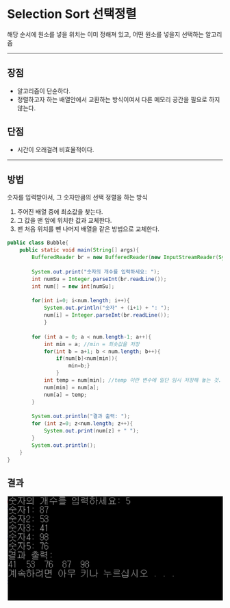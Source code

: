 # Selection Sort 선택정렬
해당 순서에 원소를 넣을 위치는 이미 정해져 있고, 어떤 원소를 넣을지 선택하는 알고리즘

***
## 장점
* 알고리즘이 단순하다.
* 정렬하고자 하는 배열안에서 교환하는 방식이여서 다른 메모리 공간을 필요로 하지 않는다.
## 단점
* 시간이 오래걸려 비효율적이다.
***
## 방법
숫자를 입력받아서, 그 숫자만큼의 선택 정렬을 하는 방식
1. 주어진 배열 중에 최소값을 찾는다.
2. 그 값을 맨 앞에 위치한 값과 교체한다.
3. 맨 처음 위치를 뺀 나머지 배열을 같은 방법으로 교체한다.

```java
public class Bubble{
    public static void main(String[] args){
        BufferedReader br = new BufferedReader(new InputStreamReader(System.in));
        
        System.out.print("숫자의 개수를 입력하세요: ");
        int numSu = Integer.parseInt(br.readLine());
        int num[] = new int[numSu];

        for(int i=0; i<num.length; i++){
            System.out.println("숫자" + (i+1) + ": ");
            num[i] = Integer.parseInt(br.readLine());
            }

        for (int a = 0; a < num.length-1; a++){
            int min = a; //min = 최솟값을 저장
            for(int b = a+1; b < num.length; b++){
                if(num[b]<num[min]){
                    min=b;}
                }
            int temp = num[min]; //temp 이란 변수에 일단 임시 저장해 놓는 것.
            num[min] = num[a];
            num[a] = temp;
        }
        
        System.out.println("결과 출력: ");
        for (int z=0; z<num.length; z++){
            System.out.print(num[z] + " ");
        }
        System.out.println();
    }
}
```

## 결과
![img.png](img.png)